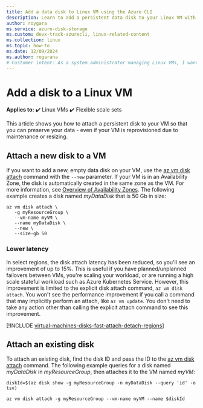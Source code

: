 ```yaml
---
title: Add a data disk to Linux VM using the Azure CLI
description: Learn to add a persistent data disk to your Linux VM with the Azure CLI
author: roygara
ms.service: azure-disk-storage
ms.custom: devx-track-azurecli, linux-related-content
ms.collection: linux
ms.topic: how-to
ms.date: 12/09/2024
ms.author: rogarana
# Customer intent: As a system administrator managing Linux VMs, I want to attach and configure a persistent data disk using the command line, so that I can ensure data retention and improve performance for my applications.
---
```


# Add a disk to a Linux VM

**Applies to:** :heavy_check_mark: Linux VMs :heavy_check_mark: Flexible scale sets

This article shows you how to attach a persistent disk to your VM so that you can preserve your data - even if your VM is reprovisioned due to maintenance or resizing.

## Attach a new disk to a VM

If you want to add a new, empty data disk on your VM, use the [az vm disk attach](/cli/azure/vm/disk) command with the `--new` parameter. If your VM is in an Availability Zone, the disk is automatically created in the same zone as the VM. For more information, see [Overview of Availability Zones](/azure/reliability/availability-zones-overview). The following example creates a disk named *myDataDisk* that is 50 Gb in size:

```azurecli
az vm disk attach \
   -g myResourceGroup \
   --vm-name myVM \
   --name myDataDisk \
   --new \
   --size-gb 50
```

### Lower latency

In select regions, the disk attach latency has been reduced, so you'll see an improvement of up to 15%. This is useful if you have planned/unplanned failovers between VMs, you're scaling your workload, or are running a high scale stateful workload such as Azure Kubernetes Service. However, this improvement is limited to the explicit disk attach command, `az vm disk attach`. You won't see the performance improvement if you call a command that may implicitly perform an attach, like `az vm update`. You don't need to take any action other than calling the explicit attach command to see this improvement.

[!INCLUDE [virtual-machines-disks-fast-attach-detach-regions](../includes/virtual-machines-disks-fast-attach-detach-regions.md)]

## Attach an existing disk

To attach an existing disk, find the disk ID and pass the ID to the [az vm disk attach](/cli/azure/vm/disk) command. The following example queries for a disk named *myDataDisk* in *myResourceGroup*, then attaches it to the VM named *myVM*:

```azurecli
diskId=$(az disk show -g myResourceGroup -n myDataDisk --query 'id' -o tsv)

az vm disk attach -g myResourceGroup --vm-name myVM --name $diskId
```